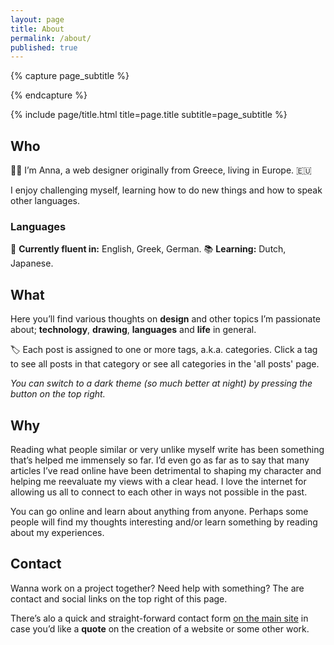```yaml
---
layout: page
title: About
permalink: /about/
published: true
---
```


<div class="page" markdown="1">

{% capture page_subtitle %}

<!-- Turned the image below into a comment to hide it
<img
    class="me"
    alt="{{ author.name }}"
    src="{{ site.author.photo | relative_url }}"
    srcset="{{ site.author.photo2x | relative_url }} 2x"
/> 
-->
{% endcapture %}

{% include page/title.html title=page.title subtitle=page_subtitle %}


## Who

👋🏻 I’m Anna, a web designer originally from Greece, living in Europe. 🇪🇺

I enjoy challenging myself, learning how to do new things and how to speak other languages. 

### Languages

👄 **Currently fluent in:** English, Greek, German.
📚 **Learning:** Dutch, Japanese.

## What

Here you’ll find various thoughts on **design** and other topics I’m passionate about; **technology**, **drawing**, **languages** and **life** in general.

🏷 Each post is assigned to one or more tags, a.k.a. categories. Click a tag to see all posts in that category or see all categories in the 'all posts' page. 

*You can switch to a dark theme (so much better at night) by pressing the button on the top right.*

## Why

Reading what people similar or very unlike myself write has been something that’s helped me immensely so far. I’d even go as far as to say that many articles I’ve read online have been detrimental to shaping my character and helping me reevaluate my views with a clear head. I love the internet for allowing us all to connect to each other in ways not possible in the past. 

You can go online and learn about anything from anyone. Perhaps some people will find my thoughts interesting and/or learn something by reading about my experiences.

## Contact

Wanna work on a project together? Need help with something? The are contact and social links on the top right of this page.

There’s alo a quick and straight-forward contact form [on the main site](https://annafilou.com/#Typeform) in case you’d like a **quote** on the creation of a website or some other work.
